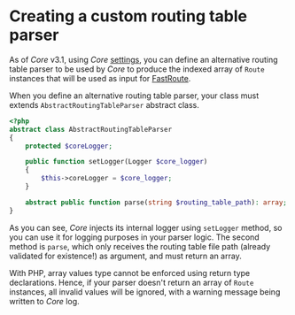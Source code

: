 # Creating a custom routing table parser
As of *Core* v3.1, using *Core* [settings](settings.md), you can define an alternative routing table parser to be used 
by *Core* to produce the indexed array of `Route` instances that will be used as input for 
[FastRoute](https://github.com/nikic/FastRoute). 

When you define an alternative routing table parser, your class must extends `AbstractRoutingTableParser` abstract 
class.
```php
<?php
abstract class AbstractRoutingTableParser
{
    protected $coreLogger;

    public function setLogger(Logger $core_logger)
    {
        $this->coreLogger = $core_logger;
    }

    abstract public function parse(string $routing_table_path): array;
}
```
As you can see, *Core* injects its internal logger using `setLogger` method, so you can use it for logging purposes in 
your parser logic. The second method is `parse`, which only receives the routing table file path (already validated for 
existence!) as argument, and must return an array.

With PHP, array values type cannot be enforced using return type declarations. Hence, if your parser doesn't return an 
array of `Route` instances, all invalid values will be ignored, with a warning message being written to *Core* log.
